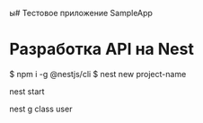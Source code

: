 ы# Тестовое приложение SampleApp



# Разработка API на Nest

$ npm i -g @nestjs/cli
$ nest new project-name


nest start

nest g class user